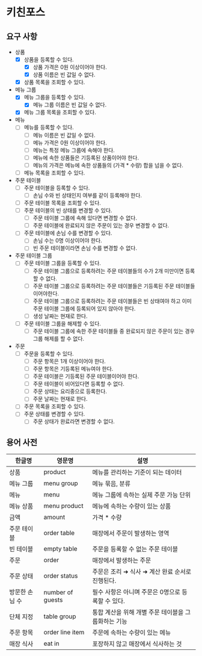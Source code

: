 # 키친포스

## 요구 사항

- 상품
    - [x] 상품을 등록할 수 있다.
        - [x] 상품 가격은 0원 이상이어야 한다.
        - [x] 상품 이름은 빈 값일 수 없다.
    - [x] 상품 목록을 조회할 수 있다.
- 메뉴 그룹
    - [x] 메뉴 그룹을 등록할 수 있다.
        - [x] 메뉴 그룹 이름은 빈 값일 수 없다.
    - [x] 메뉴 그룹 목록을 조회할 수 있다.
- 메뉴
    - [ ] 메뉴를 등록할 수 있다.
        - [ ] 메뉴 이름은 빈 값일 수 없다.
        - [ ] 메뉴 가격은 0원 이상이어야 한다.
        - [ ] 메뉴는 특정 메뉴 그룹에 속해야 한다.
        - [ ] 메뉴에 속한 상품들은 기등록된 상품이어야 한다.
        - [ ] 메뉴의 가격은 메뉴에 속한 상품들의 (가격 * 수량) 합을 넘을 수 없다.
    - [ ] 메뉴 목록을 조회할 수 있다.
- 주문 테이블
    - [ ] 주문 테이블을 등록할 수 있다.
        - [ ] 손님 수와 빈 상태인지 여부를 같이 등록해야 한다.
    - [ ] 주문 테이블 목록을 조회할 수 있다.
    - [ ] 주문 테이블의 빈 상태를 변경할 수 있다.
        - [ ] 주문 테이블 그룹에 속해 있다면 변경할 수 없다.
        - [ ] 주문 테이블에 완료되지 않은 주문이 있는 경우 변경할 수 없다.
    - [ ] 주문 테이블에 손님 수를 변경할 수 있다.
        - [ ] 손님 수는 0명 이상이어야 한다.
        - [ ] 빈 주문 테이블이라면 손님 수를 변경할 수 없다.
- 주문 테이블 그룹
    - [ ] 주문 테이블 그룹을 등록할 수 있다.
        - [ ] 주문 테이블 그룹으로 등록하려는 주문 테이블들의 수가 2개 미만이면 등록할 수 없다.
        - [ ] 주문 테이블 그룹으로 등록하려는 주문 테이블들은 기등록된 주문 테이블들이어야한다.
        - [ ] 주문 테이블 그룹으로 등록하려는 주문 테이블들은 빈 상태여야 하고 이미 주문 테이블 그룹에 등록되어 있지 않아야 한다.
        - [ ] 생성 날짜는 현재로 한다.
    - [ ] 주문 테이블 그룹을 해제할 수 있다.
        - [ ] 주문 테이블 그룹에 속한 주문 테이블들 중 완료되지 않은 주문이 있는 경우 그룹 해제를 할 수 없다.
- 주문
    - [ ] 주문을 등록할 수 있다.
        - [ ] 주문 항목은 1개 이상이어야 한다.
        - [ ] 주문 항목은 기등록된 메뉴여야 한다.
        - [ ] 주문 테이블은 기등록된 주문 테이블이어야 한다.
        - [ ] 주문 테이블이 비어있다면 등록할 수 없다.
        - [ ] 주문 상태는 요리중으로 등록한다.
        - [ ] 주문 날짜는 현재로 한다.
    - [ ] 주문 목록을 조회할 수 있다.
    - [ ] 주문 상태를 변경할 수 있다.
        - [ ] 주문 상태가 완료라면 변경할 수 없다.

## 용어 사전

| 한글명 | 영문명 | 설명 |
| --- | --- | --- |
| 상품 | product | 메뉴를 관리하는 기준이 되는 데이터 |
| 메뉴 그룹 | menu group | 메뉴 묶음, 분류 |
| 메뉴 | menu | 메뉴 그룹에 속하는 실제 주문 가능 단위 |
| 메뉴 상품 | menu product | 메뉴에 속하는 수량이 있는 상품 |
| 금액 | amount | 가격 * 수량 |
| 주문 테이블 | order table | 매장에서 주문이 발생하는 영역 |
| 빈 테이블 | empty table | 주문을 등록할 수 없는 주문 테이블 |
| 주문 | order | 매장에서 발생하는 주문 |
| 주문 상태 | order status | 주문은 조리 ➜ 식사 ➜ 계산 완료 순서로 진행된다. |
| 방문한 손님 수 | number of guests | 필수 사항은 아니며 주문은 0명으로 등록할 수 있다. |
| 단체 지정 | table group | 통합 계산을 위해 개별 주문 테이블을 그룹화하는 기능 |
| 주문 항목 | order line item | 주문에 속하는 수량이 있는 메뉴 |
| 매장 식사 | eat in | 포장하지 않고 매장에서 식사하는 것 |
